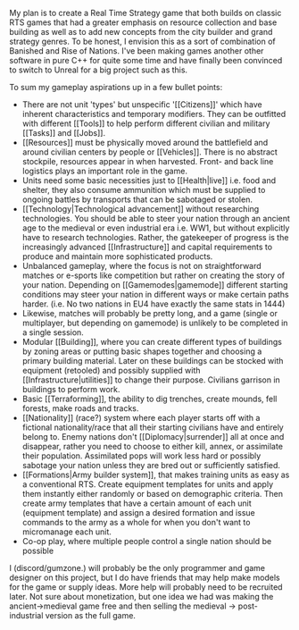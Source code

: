 My plan is to create a Real Time Strategy game that both builds on classic RTS games that had a greater emphasis on resource collection and base building as well as to add new concepts from the city builder and grand strategy genres. To be honest, I envision this as a sort of combination of Banished and Rise of Nations. I've been making games another other software in pure C++ for quite some time and have finally been convinced to switch to Unreal for a big project such as this.

To sum my gameplay aspirations up in a few bullet points:
* There are not unit 'types' but unspecific '[[Citizens]]' which have inherent characteristics and temporary modifiers. They can be outfitted with different [[Tools]] to help perform different civilian and military [[Tasks]] and [[Jobs]].
* [[Resources]] must be physically moved around the battlefield and around civilian centers by people or [[Vehicles]]. There is no abstract stockpile, resources appear in when harvested. Front- and back line logistics plays an important role in the game.
* Units need some basic necessities just to [[Health|live]] i.e. food and shelter, they also consume ammunition which must be supplied to ongoing battles by transports that can be sabotaged or stolen.
* [[Technology|Technological advancement]] without researching technologies. You should be able to steer your nation through an ancient age to the medieval or even industrial era i.e. WW1, but without explicitly have to research technologies. Rather, the gatekeeper of progress is the increasingly advanced [[Infrastructure]] and capital requirements to produce and maintain more sophisticated products.
* Unbalanced gameplay, where the focus is not on straightforward matches or e-sports like competition but rather on creating the story of your nation. Depending on [[Gamemodes|gamemode]] different starting conditions may steer your nation in different ways or make certain paths harder. (i.e. No two nations in EU4 have exactly the same stats in 1444)
* Likewise, matches will probably be pretty long, and a game (single or multiplayer, but depending on gamemode) is unlikely to be completed in a single session.
* Modular [[Building]], where you can create different types of buildings by zoning areas or putting basic shapes together and choosing a primary building material. Later on these buildings can be stocked with equipment (retooled) and possibly supplied with [[Infrastructure|utilities]] to change their purpose. Civilians garrison in buildings to perform work.
* Basic [[Terraforming]], the ability to dig trenches, create mounds, fell forests, make roads and tracks.
* [[Nationality]] (race?) system where each player starts off with a fictional nationality/race that all their starting civilians have and entirely belong to. Enemy nations don't [[Diplomacy|surrender]] all at once and disappear, rather you need to choose to either kill, annex, or assimilate their population. Assimilated pops will work less hard or possibly sabotage your nation unless they are bred out or sufficiently satisfied. 
* [[Formations|Army builder system]], that makes training units as easy as a conventional RTS. Create equipment templates for units and apply them instantly either randomly or based on demographic criteria. Then create army templates that have a certain amount of each unit (equipment template) and assign a desired formation and issue commands to the army as a whole for when you don't want to micromanage each unit. 
* Co-op play, where multiple people control a single nation should be possible 

I (discord/gumzone.) will probably be the only programmer and game designer on this project, but I do have friends that may help make models for the game or supply ideas. More help will probably need to be recruited later. Not sure about monetization, but one idea we had was making the ancient->medieval game free and then selling the medieval -> post-industrial version as the full game.
